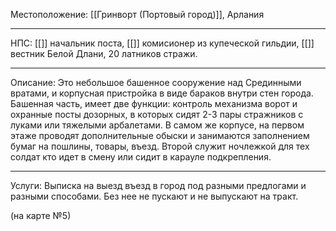 Местоположение: [[Гринворт (Портовый город)]], Арлания 
_______
НПС: [[]] начальник поста, [[]] комисионер из купеческой гильдии, [[]] вестник Белой Длани, 20 латников стражи.
_______
Описание: Это небольшое башенное сооружение над Срединными вратами, и корпусная пристройка в виде бараков внутри стен города. Башенная часть, имеет две функции: контроль механизма ворот и охранные посты дозорных, в которых сидят 2-3 пары стражников с луками или тяжелыми арбалетами. В самом же корпусе, на первом этаже проводят дополнительные обыски и занимаются заполнением бумаг на пошлины, товары, въезд. Второй служит ночлежкой для тех солдат кто идет в смену или сидит в карауле подкрепления.
_______
Услуги: Выписка на выезд въезд в город под разными предлогами и разными способами. Без нее не пускают и не выпускают на тракт.

(на карте №5)